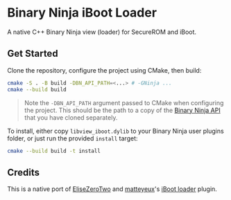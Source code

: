 # Binary Ninja iBoot Loader

A native C++ Binary Ninja view (loader) for SecureROM and iBoot.

## Get Started

Clone the repository, configure the project using CMake, then build:

```sh
cmake -S . -B build -DBN_API_PATH=<...> # -GNinja ...
cmake --build build
```
> Note the `-DBN_API_PATH` argument passed to CMake when configuring the
> project. This should be the path to a copy of the
> [Binary Ninja API](https://github.com/Vector35/binaryninja-api) that you have
> cloned separately.

To install, either copy `libview_iboot.dylib` to your Binary Ninja user
plugins folder, or just run the provided `install` target:

```sh
cmake --build build -t install
```

## Credits

This is a native port of [EliseZeroTwo](https://github.com/EliseZeroTwo) and
[matteyeux](https://github.com/matteyeux)'s
[iBoot loader](https://github.com/EliseZeroTwo/iBoot-Binja-Loader) plugin.
